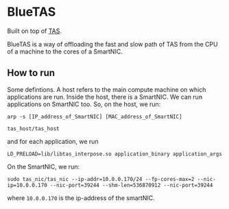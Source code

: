 # BlueTAS

Built on top of [TAS](https://github.com/tcp-acceleration-service/tas).

BlueTAS is a way of offloading the fast and slow path of TAS from the CPU of a machine to the cores of a SmartNIC. 

## How to run

Some defintions. A host refers to the main compute machine on which applications are run. Inside the host, there is a SmartNIC. We can run applications on SmartNIC too. So, on the host, we run:

`arp -s [IP_address_of_SmartNIC] [MAC_address_of_SmartNIC]`

`tas_host/tas_host`

and for each application, we run

`LD_PRELOAD=lib/libtas_interpose.so application_binary application_args`

On the SmartNIC, we run:

`sudo tas_nic/tas_nic --ip-addr=10.0.0.170/24 --fp-cores-max=2 --nic-ip=10.0.0.170 --nic-port=39244 --shm-len=536870912 --nic-port=39244 `

where `10.0.0.170` is the ip-address of the smartNIC. 
